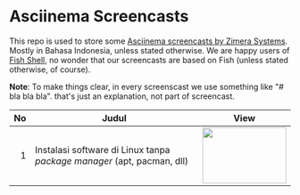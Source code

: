 # Asciinema Screencasts

This repo is used to store some [Asciinema screencasts by Zimera Systems](https://asciinema.org/~zimera). Mostly in Bahasa Indonesia, unless stated otherwise. We are happy users of [Fish Shell](https://www.fishshell.com), no wonder that our screencasts are based on Fish (unless stated otherwise, of course).

**Note**: To make things clear, in every screenscast we use something like "# bla bla bla". that's just an explanation, not part of screencast.

No | Judul | View
---:| --- | ---
1 | Instalasi software di Linux tanpa *package manager* (apt, pacman, dll) | <a href="https://asciinema.org/a/407327" target="_blank"><img src="https://asciinema.org/a/407327.svg" width="150" height="100" /></a>
